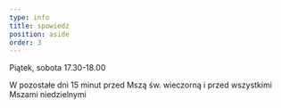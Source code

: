 ```yaml
---
type: info
title: spowiedź
position: aside
order: 3
---
```


Piątek, sobota
17.30-18.00

W pozostałe dni 15 minut przed Mszą św. wieczorną i przed wszystkimi Mszami niedzielnymi

